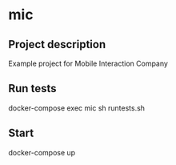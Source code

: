 # mic

## Project description
Example project for Mobile Interaction Company

## Run tests 
docker-compose exec mic sh runtests.sh

## Start 
docker-compose up
